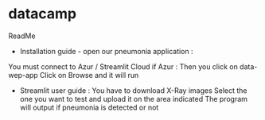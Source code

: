 # datacamp

ReadMe

- Installation guide - open our pneumonia application : 

You must connect to Azur / Streamlit Cloud 
if Azur : 
Then you click on data-wep-app 
Click on Browse and it will run

- Streamlit user guide : 
You have to download X-Ray images
Select the one you want to test and upload it on the area indicated 
The program will output if pneumonia is detected or not


